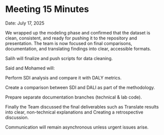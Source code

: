 # Meeting 15 Minutes

Date: July 17, 2025

We wrapped up the modeling phase and confirmed that the dataset is clean,
consistent, and ready for pushing it to the repository and presentation.
The team is now
focused on final comparisons, documentation, and translating findings into
clear, accessible formats.

Salih will finalize and push scripts for data cleaning.

Said and Mohamed will:

Perform SDI analysis and compare it with DALY metrics.

Create a comparison between SDI and DALI as part of the methodology.

Prepare separate documentation branches (technical & lab code).

Finally the Team discussed the final deliverables such as
Translate results into clear, non-technical explanations
and Creating a retrospective discussion.

Communication will remain asynchronous unless urgent issues arise.
